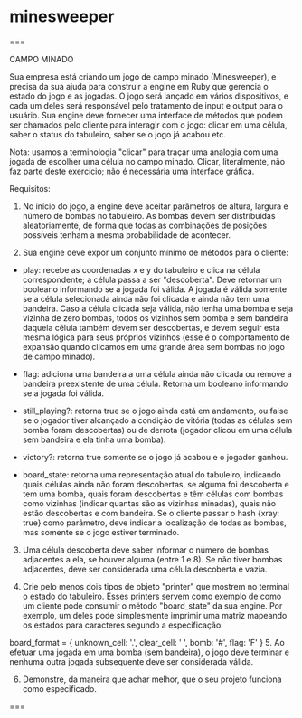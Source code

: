 # minesweeper

===

CAMPO MINADO

Sua empresa está criando um jogo de campo minado (Minesweeper), e precisa da sua ajuda para construir a engine em Ruby que gerencia o estado do jogo e as jogadas. O jogo será lançado em vários dispositivos, e cada um deles será responsável pelo tratamento de input e output para o usuário. Sua engine deve fornecer uma interface de métodos que podem ser chamados pelo cliente para interagir com o jogo: clicar em uma célula, saber o status do tabuleiro, saber se o jogo já acabou etc.

Nota: usamos a terminologia "clicar" para traçar uma analogia com uma jogada de escolher uma célula no campo minado. Clicar, literalmente, não faz parte deste exercício; não é necessária uma interface gráfica.


Requisitos:

1. No início do jogo, a engine deve aceitar parâmetros de altura, largura e número de bombas no tabuleiro. As bombas devem ser distribuídas aleatoriamente, de forma que todas as combinações de posições possíveis tenham a mesma probabilidade de acontecer.

2. Sua engine deve expor um conjunto mínimo de métodos para o cliente:

  - play: recebe as coordenadas x e y do tabuleiro e clica na célula correspondente; a célula passa a ser "descoberta". Deve retornar um booleano informando se a jogada foi válida. A jogada é válida somente se a célula selecionada ainda não foi clicada e ainda não tem uma bandeira. Caso a célula clicada seja válida, não tenha uma bomba e seja vizinha de zero bombas, todos os vizinhos sem bomba e sem bandeira daquela célula também devem ser descobertas, e devem seguir esta mesma lógica para seus próprios vizinhos (esse é o comportamento de expansão quando clicamos em uma grande área sem bombas no jogo de campo minado).

  - flag: adiciona uma bandeira a uma célula ainda não clicada ou remove a bandeira preexistente de uma célula. Retorna um booleano informando se a jogada foi válida.

  - still_playing?: retorna true se o jogo ainda está em andamento, ou false se o jogador tiver alcançado a condição de vitória (todas as células sem bomba foram descobertas) ou de derrota (jogador clicou em uma célula sem bandeira e ela tinha uma bomba).

  - victory?: retorna true somente se o jogo já acabou e o jogador ganhou.

  - board_state: retorna uma representação atual do tabuleiro, indicando quais células ainda não foram descobertas, se alguma foi descoberta e tem uma bomba, quais foram descobertas e têm células com bombas como vizinhas (indicar quantas são as vizinhas minadas), quais não estão descobertas e com bandeira. Se o cliente passar o hash {xray: true} como parâmetro, deve indicar a localização de todas as bombas, mas somente se o jogo estiver terminado.


3. Uma célula descoberta deve saber informar o número de bombas adjacentes a ela, se houver alguma (entre 1 e 8). Se não tiver bombas adjacentes, deve ser considerada uma célula descoberta e vazia.

4. Crie pelo menos dois tipos de objeto "printer" que mostrem no terminal o estado do tabuleiro. Esses printers servem como exemplo de como um cliente pode consumir o método "board_state" da sua engine. Por exemplo, um deles pode simplesmente imprimir uma matriz mapeando os estados para caracteres segundo a especificação:

board_format = {
  unknown_cell: '.',
  clear_cell: ' ',
  bomb: '#',
  flag: 'F'
}
5. Ao efetuar uma jogada em uma bomba (sem bandeira), o jogo deve terminar e nenhuma outra jogada subsequente deve ser considerada válida.

6. Demonstre, da maneira que achar melhor, que o seu projeto funciona como especificado.

===
